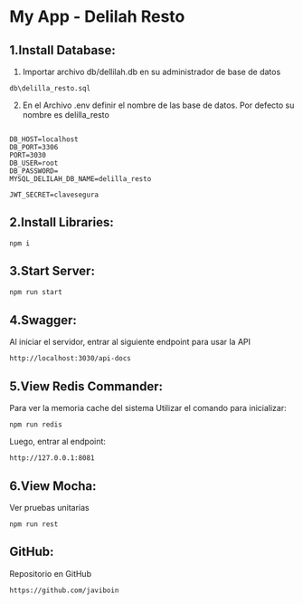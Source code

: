 # My App - Delilah Resto

## 1.Install Database:

1) Importar archivo db/dellilah.db en su administrador de base de datos 
```
db\delilla_resto.sql
```

2) En el Archivo .env definir el nombre de las base de datos. 
Por defecto su nombre es delilla_resto
```

DB_HOST=localhost
DB_PORT=3306
PORT=3030
DB_USER=root
DB_PASSWORD=
MYSQL_DELILAH_DB_NAME=delilla_resto

JWT_SECRET=clavesegura

```
## 2.Install Libraries:
```
npm i 
```
## 3.Start Server:
```bash
npm run start
```
## 4.Swagger:
Al iniciar el servidor, entrar al siguiente endpoint para usar la API
```
http://localhost:3030/api-docs
```
## 5.View Redis Commander:
Para ver la memoria cache del sistema
Utilizar el comando para inicializar:
```Redis
npm run redis
```
Luego, entrar al endpoint:
```
http://127.0.0.1:8081
```
## 6.View Mocha:
Ver pruebas unitarias
```MochaJs
npm run rest
```
## GitHub:
Repositorio en GitHub
```
https://github.com/javiboin
```